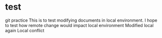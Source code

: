 # test
git practice
This is to test modifying documents in local environment.
I hope to test how remote change would impact local environment
Modified local again
Local conflict
